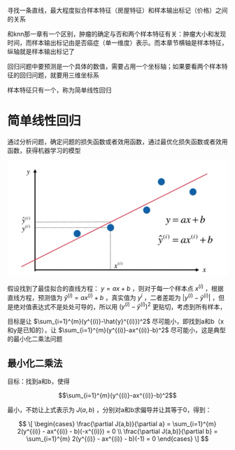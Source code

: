 寻找一条直线，最大程度拟合样本特征（房屋特征）和样本输出标记（价格）之间的关系

和knn那一章有一个区别，肿瘤的确定与否和两个样本特征有关：肿瘤大小和发现时间，而样本输出标记由是否癌症（单一维度）表示。而本章节横轴是样本特征，纵轴就是样本输出标记了

回归问题中要预测是一个具体的数值，需要占用一个坐标轴；如果要看两个样本特征的回归问题，就要用三维坐标系

样本特征只有一个，称为简单线性回归

# 简单线性回归

通过分析问题，确定问题的损失函数或者效用函数，通过最优化损失函数或者效用函数，获得机器学习的模型

![简单线性回归](https://github.com/arqady01/machine-learning/blob/main/img/linear_regression.png)

假设找到了最佳拟合的直线方程： $y = ax + b$ ，则对于每一个样本点 $x^{(i)}$ ，根据直线方程，预测值为 $\hat{y}^{(i)}=a x^{(i)}+b$ ，真实值为 $y^{i}$ ，二者差距为 $|y^{(i)} - \hat{y}^{(i)}|$ ，但是绝对值表达式不是处处可导的，所以用 ${(y^{(i)} - \hat{y}^{(i)})}^2$ 更贴切，考虑到所有样本，

目标是让 $\sum_{i=1}^{m}(y^{(i)}-\hat{y}^{(i)})^2$ 尽可能小，即找到a和b（x和y是已知的），让 $\sum_{i=1}^{m}(y^{(i)}-ax^{(i)}-b)^2$ 尽可能小，这是典型的最小化二乘法问题

## 最小化二乘法

目标：找到a和b，使得

$$\sum_{i=1}^{m}(y^{(i)}-ax^{(i)}-b)^2$$

最小，不妨让上式表示为 $J(a,b)$ ，分别对a和b求偏导并让其等于0，得到：

$$
\[
\begin{cases}
\frac{\partial J(a,b)}{\partial a} = \sum_{i=1}^{m} 2(y^{(i)} - ax^{(i)} - b)(-x^{(i)}) = 0 \\
\frac{\partial J(a,b)}{\partial b} = \sum_{i=1}^{m} 2(y^{(i)} - ax^{(i)} - b)(-1) = 0
\end{cases}
\]
$$

